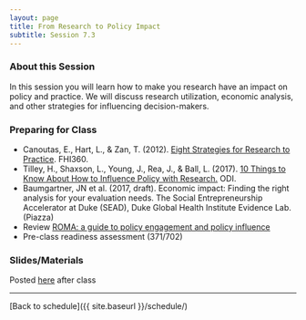 ```yaml
---
layout: page
title: From Research to Policy Impact
subtitle: Session 7.3
---
```


### About this Session

In this session you will learn how to make you research have an impact on policy and practice. We will discuss research utilization, economic analysis, and other strategies for influencing decision-makers.

### Preparing for Class

* Canoutas, E., Hart, L., & Zan, T. (2012). [Eight Strategies for Research to Practice](https://www.fhi360.org/sites/default/files/media/documents/eight-strategies-for-research-to-practice.pdf). FHI360.
* Tilley, H., Shaxson, L., Young, J., Rea, J., & Ball, L. (2017). [10 Things to Know About How to Influence Policy with Research.](https://www.odi.org/publications/10671-10-things-know-about-how-influence-policy-research) ODI.
* Baumgartner, JN et al. (2017, draft). Economic impact: Finding the right analysis for your evaluation needs. The Social Entrepreneurship Accelerator at Duke (SEAD), Duke Global Health Institute Evidence Lab. (Piazza)
* Review [ROMA: a guide to policy engagement and policy influence](http://www.roma.odi.org/)
* Pre-class readiness assessment (371/702)

### Slides/Materials

Posted [here](https://drive.google.com/drive/folders/0Bxn_jkXZ1lxuVklQakF4MjZGSDQ?usp=sharing) after class


* * *

[Back to schedule]({{ site.baseurl }}/schedule/)
